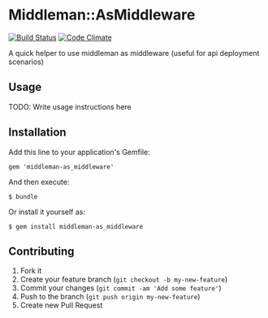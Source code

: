 # Middleman::AsMiddleware
[![Build Status](https://secure.travis-ci.org/JonRowe/middleman-asmiddleware)](http://travis-ci.org/JonRowe/middleman-asmiddleware) [![Code Climate](https://codeclimate.com/github/JonRowe/middleman-asmiddleware.png)](https://codeclimate.com/github/JonRowe/middleman-asmiddleware)

A quick helper to use middleman as middleware (useful for api deployment scenarios)

## Usage

TODO: Write usage instructions here

## Installation

Add this line to your application's Gemfile:

    gem 'middleman-as_middleware'

And then execute:

    $ bundle

Or install it yourself as:

    $ gem install middleman-as_middleware

## Contributing

1. Fork it
2. Create your feature branch (`git checkout -b my-new-feature`)
3. Commit your changes (`git commit -am 'Add some feature'`)
4. Push to the branch (`git push origin my-new-feature`)
5. Create new Pull Request
